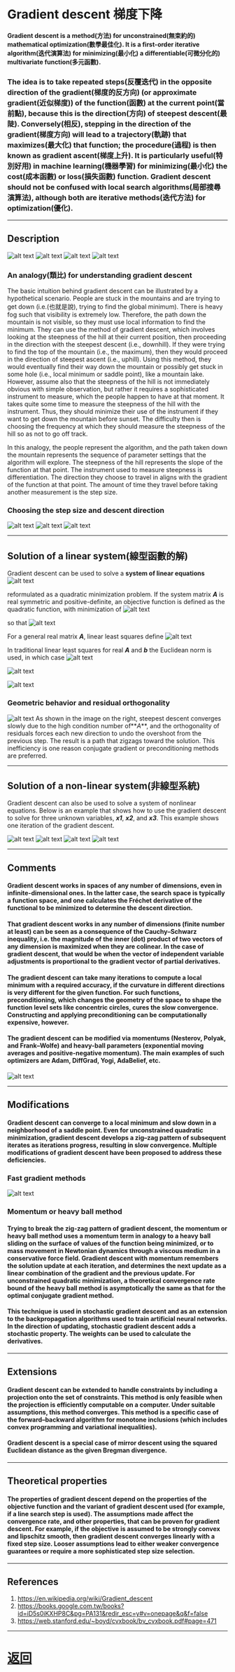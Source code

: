 # Gradient descent 梯度下降

#### Gradient descent is a method(方法) for unconstrained(無束約的) mathematical optimization(數學最佳化). It is a first-order iterative algorithm(迭代演算法) for minimizing(最小化) a differentiable(可微分化的) multivariate function(多元函數).

### The idea is to take repeated steps(反覆迭代) in the opposite direction of the gradient(梯度的反方向) (or approximate gradient(近似梯度)) of the function(函數) at the current point(當前點), because this is the direction(方向) of steepest descent(最陡). Conversely(相反), stepping in the direction of the gradient(梯度方向) will lead to a trajectory(軌跡) that maximizes(最大化) that function; the procedure(過程) is then known as gradient ascent(梯度上升). It is particularly useful(特別好用) in machine learning(機器學習) for minimizing(最小化) the cost(成本函數) or loss(損失函數) function. Gradient descent should not be confused with **local search algorithms(局部搜尋演算法)**, although both are iterative methods(迭代方法) for optimization(優化).

---

## Description
![alt text](../Pictures/Gd_equation1.png)
![alt text](../Pictures/Gd_equation2.png)
![alt text](../Pictures/Gd_equation3.png)
![alt text](../Pictures/Gd_p1.png)

### An analogy(類比) for understanding gradient descent
The basic intuition behind gradient descent can be illustrated by a hypothetical scenario. People are stuck in the mountains and are trying to get down (i.e.(也就是說), trying to find the global minimum). There is heavy fog such that visibility is extremely low. Therefore, the path down the mountain is not visible, so they must use local information to find the minimum. They can use the method of gradient descent, which involves looking at the steepness of the hill at their current position, then proceeding in the direction with the steepest descent (i.e., downhill). If they were trying to find the top of the mountain (i.e., the maximum), then they would proceed in the direction of steepest ascent (i.e., uphill). Using this method, they would eventually find their way down the mountain or possibly get stuck in some hole (i.e., local minimum or saddle point), like a mountain lake. However, assume also that the steepness of the hill is not immediately obvious with simple observation, but rather it requires a sophisticated instrument to measure, which the people happen to have at that moment. It takes quite some time to measure the steepness of the hill with the instrument. Thus, they should minimize their use of the instrument if they want to get down the mountain before sunset. The difficulty then is choosing the frequency at which they should measure the steepness of the hill so as not to go off track.

In this analogy, the people represent the algorithm, and the path taken down the mountain represents the sequence of parameter settings that the algorithm will explore. The steepness of the hill represents the slope of the function at that point. The instrument used to measure steepness is differentiation. The direction they choose to travel in aligns with the gradient of the function at that point. The amount of time they travel before taking another measurement is the step size.

### Choosing the step size and descent direction
![alt text](../Pictures/Gd_equation4.png)
![alt text](../Pictures/Gd_equation5.png)
![alt text](../Pictures/Gd_equation6.png)

---

## Solution of a linear system(線型函數的解)
Gradient descent can be used to solve a **system of linear equations**
![alt text](../Pictures/Gd_S_ls1.png)

reformulated as a quadratic minimization problem. If the system matrix **_A_** is real symmetric and positive-definite, an objective function is defined as the quadratic function, with minimization of
![alt text](../Pictures/Gd_S_ls2.png)

so that
![alt text](../Pictures/Gd_S_ls3.png)

For a general real matrix **_A_**, linear least squares define
![alt text](../Pictures/Gd_S_ls4.png)

In traditional linear least squares for real **_A_** and **_b_** the Euclidean norm is used, in which case
![alt text](../Pictures/Gd_S_ls5.png)

![alt text](../Pictures/Gd_S_ls6.png)

![alt text](../Pictures/Gd_S_ls7.png)

### Geometric behavior and residual orthogonality
![alt text](../Pictures/Gd_S_ls8.png)
As shown in the image on the right, steepest descent converges slowly due to the high condition number of**_A_**, and the orthogonality of residuals forces each new direction to undo the overshoot from the previous step. The result is a path that zigzags toward the solution. This inefficiency is one reason conjugate gradient or preconditioning methods are preferred.

---

## Solution of a non-linear system(非線型系統)
Gradient descent can also be used to solve a system of nonlinear equations. Below is an example that shows how to use the gradient descent to solve for three unknown variables, **_x1_**, **_x2_**, and **_x3_**. This example shows one iteration of the gradient descent.

![alt text](../Pictures/Gd_nl_S1.png)
![alt text](../Pictures/Gd_nl_S2.png)
![alt text](../Pictures/Gd_nl_S3.png)
![alt text](../Pictures/Gd_nl_S4.png)

---

## Comments

#### Gradient descent works in spaces of any number of dimensions, even in infinite-dimensional ones. In the latter case, the search space is typically a function space, and one calculates the Fréchet derivative of the functional to be minimized to determine the descent direction.

#### That gradient descent works in any number of dimensions (finite number at least) can be seen as a consequence of the Cauchy–Schwarz inequality, i.e. the magnitude of the inner (dot) product of two vectors of any dimension is maximized when they are colinear. In the case of gradient descent, that would be when the vector of independent variable adjustments is proportional to the gradient vector of partial derivatives.

#### The gradient descent can take many iterations to compute a local minimum with a required accuracy, if the curvature in different directions is very different for the given function. For such functions, preconditioning, which changes the geometry of the space to shape the function level sets like concentric circles, cures the slow convergence. Constructing and applying preconditioning can be computationally expensive, however.

#### The gradient descent can be modified via momentums (Nesterov, Polyak, and Frank–Wolfe) and heavy-ball parameters (exponential moving averages and positive-negative momentum). The main examples of such optimizers are Adam, DiffGrad, Yogi, AdaBelief, etc.

![alt text](../Pictures/Gd_c.png)

---

## Modifications

#### Gradient descent can converge to a local minimum and slow down in a neighborhood of a saddle point. Even for unconstrained quadratic minimization, gradient descent develops a zig–zag pattern of subsequent iterates as iterations progress, resulting in slow convergence. Multiple modifications of gradient descent have been proposed to address these deficiencies.

### Fast gradient methods

![alt text](../Pictures/Gd_M.png)

### Momentum or heavy ball method

#### Trying to break the zig-zag pattern of gradient descent, the momentum or heavy ball method uses a momentum term in analogy to a heavy ball sliding on the surface of values of the function being minimized, or to mass movement in Newtonian dynamics through a viscous medium in a conservative force field. Gradient descent with momentum remembers the solution update at each iteration, and determines the next update as a linear combination of the gradient and the previous update. For unconstrained quadratic minimization, a theoretical convergence rate bound of the heavy ball method is asymptotically the same as that for the optimal conjugate gradient method.

#### This technique is used in stochastic gradient descent and as an extension to the backpropagation algorithms used to train artificial neural networks. In the direction of updating, stochastic gradient descent adds a stochastic property. The weights can be used to calculate the derivatives.
---

## Extensions

#### Gradient descent can be extended to handle constraints by including a projection onto the set of constraints. This method is only feasible when the projection is efficiently computable on a computer. Under suitable assumptions, this method converges. This method is a specific case of the forward–backward algorithm for monotone inclusions (which includes convex programming and variational inequalities).

#### Gradient descent is a special case of mirror descent using the squared Euclidean distance as the given Bregman divergence.

---

## Theoretical properties
#### The properties of gradient descent depend on the properties of the objective function and the variant of gradient descent used (for example, if a line search step is used). The assumptions made affect the convergence rate, and other properties, that can be proven for gradient descent. For example, if the objective is assumed to be strongly convex and lipschitz smooth, then gradient descent converges linearly with a fixed step size. Looser assumptions lead to either weaker convergence guarantees or require a more sophisticated step size selection.

---
## References
1. https://en.wikipedia.org/wiki/Gradient_descent
2. https://books.google.com.tw/books?id=iD5s0iKXHP8C&pg=PA131&redir_esc=y#v=onepage&q&f=false
3. https://web.stanford.edu/~boyd/cvxbook/bv_cvxbook.pdf#page=471
---

# [返回](../../ANN.md)